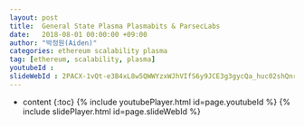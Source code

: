 ```yaml
---
layout: post
title:  General State Plasma Plasmabits & ParsecLabs
date:   2018-08-01 00:00:00 +09:00
author: "박정원(Aiden)"
categories: ethereum scalability plasma
tag: [ethereum, scalability, plasma]
youtubeId :
slideWebId : 2PACX-1vQt-e3B4xL8w5QWWYzxWJhVIfS6y9JCE3g3gycQa_huc02shQnrzjTHZYPDvnlo2TAqfP4sAlD5KU6K
---
```

* content
{:toc}
{% include youtubePlayer.html id=page.youtubeId %}
{% include slidePlayer.html id=page.slideWebId %}
